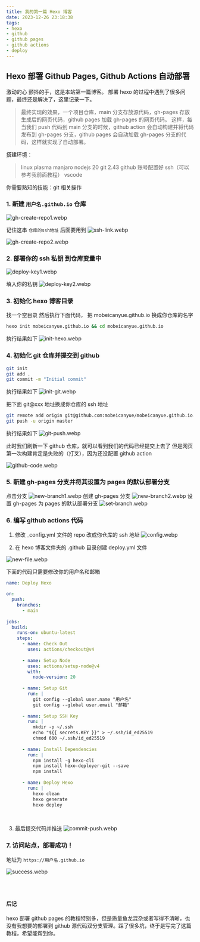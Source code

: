```yaml
---
title: 我的第一篇 Hexo 博客
date: 2023-12-26 23:18:38
tags:
- hexo
- github
- github pages
- github actions
- deploy
---
```


## Hexo 部署 Github Pages, Github Actions 自动部署

激动的心 颤抖的手，这是本站第一篇博客。
部署 hexo 的过程中遇到了很多问题，最终还是解决了，这里记录一下。

> 最终实现的效果，一个项目仓库，main 分支存放源代码，gh-pages 存放生成后的网页代码，github pages 加载 gh-pages 的网页代码。
> 这样，每当我们 push 代码到 main 分支的时候，github action 会自动构建并将代码发布到 gh-pages 分支，github pages 会自动加载 gh-pages 分支的代码，这样就实现了自动部署。

搭建环境：

> linux plasma manjaro
> nodejs 20
> git 2.43
> github 账号配置好 ssh（可以参考我前面教程）
> vscode

你需要熟知的技能：git 相关操作



### 1. 新建 `用户名.github.io` 仓库

![gh-create-repo1.webp](../images/My-first-hexo-blog/gh-create-repo1.webp)

记住这串 `仓库的ssh地址` 后面要用到
![ssh-link.webp](../images/My-first-hexo-blog/ssh-link.webp)

![gh-create-repo2.webp](../images/My-first-hexo-blog/gh-create-repo2.webp)

### 2. 部署你的 ssh 私钥 到仓库变量中

![deploy-key1.webp](../images/My-first-hexo-blog/deploy-key1.webp)

填入你的私钥
![deploy-key2.webp](../images/My-first-hexo-blog/deploy-key2.webp)

### 3. 初始化 hexo 博客目录

找一个空目录 然后执行下面代码，
把 mobeicanyue.github.io 换成你仓库的名字

```bash
hexo init mobeicanyue.github.io && cd mobeicanyue.github.io
```
执行结果如下
![init-hexo.webp](../images/My-first-hexo-blog/init-hexo.webp)

### 4. 初始化 git 仓库并提交到 github

```bash
git init
git add .
git commit -m "Initial commit"
```
执行结果如下
![init-git.webp](../images/My-first-hexo-blog/init-git.webp)

把下面 git@xxx 地址换成你仓库的 ssh 地址

```bash
git remote add origin git@github.com:mobeicanyue/mobeicanyue.github.io.git
git push -u origin master
```
执行结果如下
![git-push.webp](../images/My-first-hexo-blog/git-push.webp)

此时我们刷新一下 github 仓库，就可以看到我们的代码已经提交上去了
但是网页第一次构建肯定是失败的（打叉），因为还没配置 github action

![github-code.webp](../images/My-first-hexo-blog/github-code.webp)

### 5. 新建 gh-pages 分支并将其设置为 pages 的默认部署分支

点击分支
![new-branch1.webp](../images/My-first-hexo-blog/new-branch1.webp)
创建 gh-pages 分支
![new-branch2.webp](../images/My-first-hexo-blog/new-branch2.webp)
设置 gh-pages 为 pages 的默认部署分支
![set-branch.webp](../images/My-first-hexo-blog/set-branch.webp)


### 6. 编写 github actions 代码

1) 修改 _config.yml 文件的 repo 改成你仓库的 ssh 地址
![config.webp](../images/My-first-hexo-blog/config.webp)

2) 在 hexo 博客文件夹的 .github 目录创建 deploy.yml 文件

![new-file.webp](../images/My-first-hexo-blog/new-file.webp)

下面的代码只需要修改你的用户名和邮箱


```yml
name: Deploy Hexo
 
on:
  push:
    branches:
      - main
 
jobs:
  build:
    runs-on: ubuntu-latest
    steps:
      - name: Check Out
        uses: actions/checkout@v4
 
      - name: Setup Node
        uses: actions/setup-node@v4
        with:
          node-version: 20
 
      - name: Setup Git
        run: |
          git config --global user.name "用户名"
          git config --global user.email "邮箱"
 
      - name: Setup SSH Key
        run: |
          mkdir -p ~/.ssh
          echo "${{ secrets.KEY }}" > ~/.ssh/id_ed25519
          chmod 600 ~/.ssh/id_ed25519
 
      - name: Install Dependencies
        run: |
          npm install -g hexo-cli
          npm install hexo-deployer-git --save
          npm install
 
      - name: Deploy Hexo
        run: |
          hexo clean
          hexo generate
          hexo deploy
```

<br>

3) 最后提交代码并推送
![commit-push.webp](../images/My-first-hexo-blog/commit-push.webp)

### 7. 访问站点，部署成功！
地址为 `https://用户名.github.io`

![success.webp](../images/My-first-hexo-blog/success.webp)

<br>
<br>

#### 后记
hexo 部署 github pages 的教程特别多，但是质量鱼龙混杂或者写得不清晰，也没有我想要的部署到 github 源代码双分支管理。踩了很多坑，终于是写完了这篇教程，希望能帮到你。